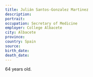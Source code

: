 ```yaml
---
title: Julián Santos-Gonzalez Martinez
description: 
portrait: 
occupation: Secretary of Medicine
employer: College Albacete
city: Albacete
province: 
country: Spain
source: 
birth_date: 
death_date: 
---
```


64 years old.

<!-- <a href="file:///Users/dyanovitz/Documents/Medscape/Style%20Guides%20and%20Other%20Stuff/Julián%20Santos-Gonzalez%20Martinez"></a> -->